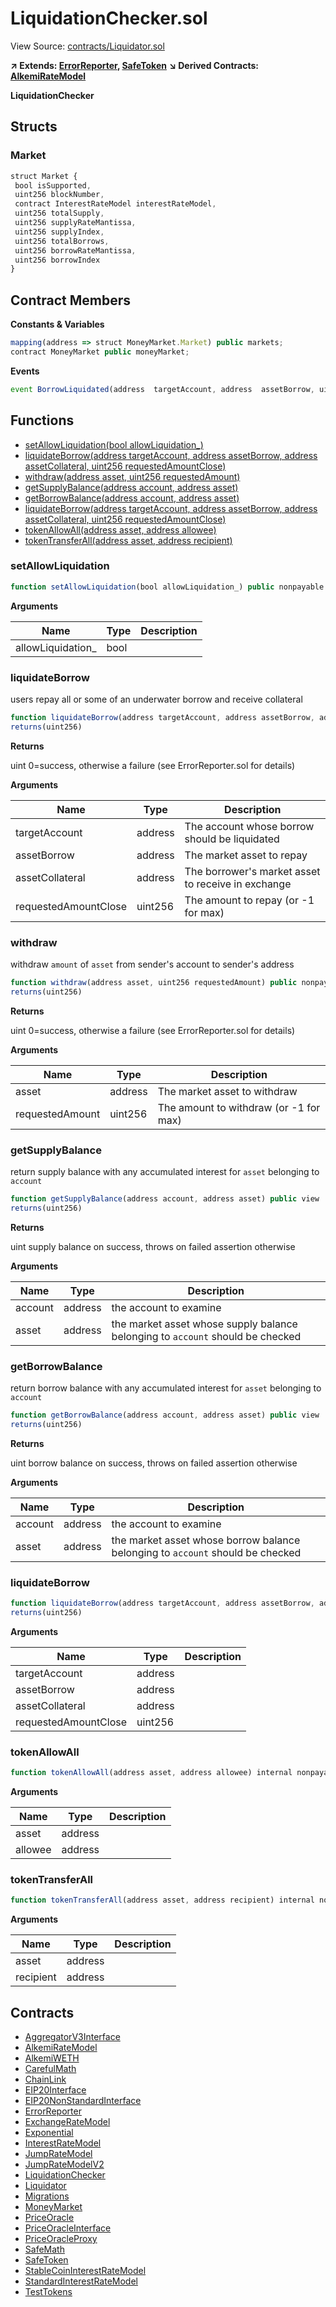 # LiquidationChecker.sol

View Source: [contracts/Liquidator.sol](../contracts/Liquidator.sol)

**↗ Extends: [ErrorReporter](ErrorReporter.md), [SafeToken](SafeToken.md)**
**↘ Derived Contracts: [AlkemiRateModel](AlkemiRateModel.md)**

**LiquidationChecker**

## Structs
### Market

```js
struct Market {
 bool isSupported,
 uint256 blockNumber,
 contract InterestRateModel interestRateModel,
 uint256 totalSupply,
 uint256 supplyRateMantissa,
 uint256 supplyIndex,
 uint256 totalBorrows,
 uint256 borrowRateMantissa,
 uint256 borrowIndex
}
```

## Contract Members
**Constants & Variables**

```js
mapping(address => struct MoneyMarket.Market) public markets;
contract MoneyMarket public moneyMarket;

```

**Events**

```js
event BorrowLiquidated(address  targetAccount, address  assetBorrow, uint256  borrowBalanceBefore, uint256  borrowBalanceAccumulated, uint256  amountRepaid, uint256  borrowBalanceAfter, address  liquidator, address  assetCollateral, uint256  collateralBalanceBefore, uint256  collateralBalanceAccumulated, uint256  amountSeized, uint256  collateralBalanceAfter);
```

## Functions

- [setAllowLiquidation(bool allowLiquidation_)](#setallowliquidation)
- [liquidateBorrow(address targetAccount, address assetBorrow, address assetCollateral, uint256 requestedAmountClose)](#liquidateborrow)
- [withdraw(address asset, uint256 requestedAmount)](#withdraw)
- [getSupplyBalance(address account, address asset)](#getsupplybalance)
- [getBorrowBalance(address account, address asset)](#getborrowbalance)
- [liquidateBorrow(address targetAccount, address assetBorrow, address assetCollateral, uint256 requestedAmountClose)](#liquidateborrow)
- [tokenAllowAll(address asset, address allowee)](#tokenallowall)
- [tokenTransferAll(address asset, address recipient)](#tokentransferall)

### setAllowLiquidation

```js
function setAllowLiquidation(bool allowLiquidation_) public nonpayable
```

**Arguments**

| Name        | Type           | Description  |
| ------------- |------------- | -----|
| allowLiquidation_ | bool |  | 

### liquidateBorrow

users repay all or some of an underwater borrow and receive collateral

```js
function liquidateBorrow(address targetAccount, address assetBorrow, address assetCollateral, uint256 requestedAmountClose) public nonpayable
returns(uint256)
```

**Returns**

uint 0=success, otherwise a failure (see ErrorReporter.sol for details)

**Arguments**

| Name        | Type           | Description  |
| ------------- |------------- | -----|
| targetAccount | address | The account whose borrow should be liquidated | 
| assetBorrow | address | The market asset to repay | 
| assetCollateral | address | The borrower's market asset to receive in exchange | 
| requestedAmountClose | uint256 | The amount to repay (or -1 for max) | 

### withdraw

withdraw `amount` of `asset` from sender's account to sender's address

```js
function withdraw(address asset, uint256 requestedAmount) public nonpayable
returns(uint256)
```

**Returns**

uint 0=success, otherwise a failure (see ErrorReporter.sol for details)

**Arguments**

| Name        | Type           | Description  |
| ------------- |------------- | -----|
| asset | address | The market asset to withdraw | 
| requestedAmount | uint256 | The amount to withdraw (or -1 for max) | 

### getSupplyBalance

return supply balance with any accumulated interest for `asset` belonging to `account`

```js
function getSupplyBalance(address account, address asset) public view
returns(uint256)
```

**Returns**

uint supply balance on success, throws on failed assertion otherwise

**Arguments**

| Name        | Type           | Description  |
| ------------- |------------- | -----|
| account | address | the account to examine | 
| asset | address | the market asset whose supply balance belonging to `account` should be checked | 

### getBorrowBalance

return borrow balance with any accumulated interest for `asset` belonging to `account`

```js
function getBorrowBalance(address account, address asset) public view
returns(uint256)
```

**Returns**

uint borrow balance on success, throws on failed assertion otherwise

**Arguments**

| Name        | Type           | Description  |
| ------------- |------------- | -----|
| account | address | the account to examine | 
| asset | address | the market asset whose borrow balance belonging to `account` should be checked | 

### liquidateBorrow

```js
function liquidateBorrow(address targetAccount, address assetBorrow, address assetCollateral, uint256 requestedAmountClose) public nonpayable
returns(uint256)
```

**Arguments**

| Name        | Type           | Description  |
| ------------- |------------- | -----|
| targetAccount | address |  | 
| assetBorrow | address |  | 
| assetCollateral | address |  | 
| requestedAmountClose | uint256 |  | 

### tokenAllowAll

```js
function tokenAllowAll(address asset, address allowee) internal nonpayable
```

**Arguments**

| Name        | Type           | Description  |
| ------------- |------------- | -----|
| asset | address |  | 
| allowee | address |  | 

### tokenTransferAll

```js
function tokenTransferAll(address asset, address recipient) internal nonpayable
```

**Arguments**

| Name        | Type           | Description  |
| ------------- |------------- | -----|
| asset | address |  | 
| recipient | address |  | 

## Contracts

* [AggregatorV3Interface](AggregatorV3Interface.md)
* [AlkemiRateModel](AlkemiRateModel.md)
* [AlkemiWETH](AlkemiWETH.md)
* [CarefulMath](CarefulMath.md)
* [ChainLink](ChainLink.md)
* [EIP20Interface](EIP20Interface.md)
* [EIP20NonStandardInterface](EIP20NonStandardInterface.md)
* [ErrorReporter](ErrorReporter.md)
* [ExchangeRateModel](ExchangeRateModel.md)
* [Exponential](Exponential.md)
* [InterestRateModel](InterestRateModel.md)
* [JumpRateModel](JumpRateModel.md)
* [JumpRateModelV2](JumpRateModelV2.md)
* [LiquidationChecker](LiquidationChecker.md)
* [Liquidator](Liquidator.md)
* [Migrations](Migrations.md)
* [MoneyMarket](MoneyMarket.md)
* [PriceOracle](PriceOracle.md)
* [PriceOracleInterface](PriceOracleInterface.md)
* [PriceOracleProxy](PriceOracleProxy.md)
* [SafeMath](SafeMath.md)
* [SafeToken](SafeToken.md)
* [StableCoinInterestRateModel](StableCoinInterestRateModel.md)
* [StandardInterestRateModel](StandardInterestRateModel.md)
* [TestTokens](TestTokens.md)
